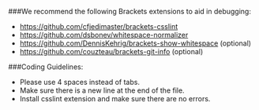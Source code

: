 ###We recommend the following Brackets extensions to aid in debugging:

* https://github.com/cfjedimaster/brackets-csslint
* https://github.com/dsbonev/whitespace-normalizer
* https://github.com/DennisKehrig/brackets-show-whitespace (optional)
* https://github.com/couzteau/brackets-git-info (optional)

###Coding Guidelines:

* Please use 4 spaces instead of tabs.
* Make sure there is a new line at the end of the file.
* Install csslint extension and make sure there are no errors.

